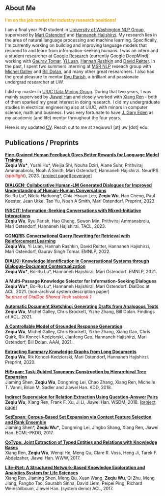 ## About Me

<span style="color:orange;font-weight:bold">I'm on the job market for industry research positions!</span>

I am a final year PhD student in [University of Washington NLP Group](https://nlp.washington.edu/), supervised by [Mari Ostendorf](http://ssli.ee.washington.edu/people/mo/) and [Hannaneh Hajishirzi](https://homes.cs.washington.edu/~hannaneh/). My research lies in the area of natural language processing and machine learning. Specifically, I'm currently working on building and improving language models that respond to and learn from information-seeking humans. I was an intern and a student researcher at [Google Research](https://ai.google/research/) (currently Google DeepMind), working with [Gaurav Tomar](https://research.google/people/GauravSinghTomar/), [Yi Luan](https://luanyi.github.io/), [Hannah Rashkin](https://hrashkin.github.io/) and [David Reitter](http://david-reitter.com). In the past, I spent two summers interning at [MSR NLP](https://www.microsoft.com/en-us/research/group/natural-language-processing/) reseach group with [Michel Galley](https://www.microsoft.com/en-us/research/people/mgalley/) and [Bill Dolan](https://www.microsoft.com/en-us/research/people/billdol/), and many other great researchers. I also had the great pleasure to mentor [Ryu Parish](https://ryuparish.github.io/ryus_website/), a brilliant and passionate undergrad researcher at UW.

I did my master in [UIUC Data Mining Group](http://dm1.cs.uiuc.edu/). During that two years, I was mainly supervised by [Jiawei Han](http://hanj.cs.illinois.edu/) and closely worked with [Xiang Ren](https://shanzhenren.github.io/) - both of them sparked my great interest in doing research. I did my undergraduate studies in electrical engineering also at UIUC, with minors in computer science, math and business. I was very fortunate to have [J. Gary Eden](https://ece.illinois.edu/directory/profile/jgeden) as my academic (and life) mentor throughout the four years. 

Here is my updated [CV](ZeqiuWu-CV.pdf). Reach out to me at zeqiuwu1 [at] uw [dot] edu.


## Publications / Preprints

**[Fine-Grained Human Feedback Gives Better Rewards for Language Model Training](https://arxiv.org/abs/2306.01693)**<br/>
__Zeqiu Wu\*__, Yushi Hu\*, Weijia Shi, Nouha Dziri, Alane Suhr, Prithviraj Ammanabrolu, Noah A Smith, Mari Ostendorf, Hannaneh Hajishirzi. NeurIPS (<span style="color:red">*spotlight*</span>), 2023. [[project page]](https://finegrainedrlhf.github.io/)[[coverage]](https://montrealethics.ai/fine-grained-human-feedback-gives-better-rewards-for-language-model-training/)

**[DIALGEN: Collaborative Human-LM Generated Dialogues for Improved Understanding of Human-Human Conversations](https://arxiv.org/pdf/2307.07047.pdf)**<br/>
Bo-Ru Lu\*, Nikita Haduong\*, Chia-Hsuan Lee, __Zeqiu Wu__, Hao Cheng, Paul Koester, Jean Utke, Tao Yu, Noah A Smith, Mari Ostendorf. Preprint, 2023.


**[INSCIT: Information-Seeking Conversations with Mixed-Initiative Interactions](https://arxiv.org/abs/2207.00746)**<br/>
__Zeqiu Wu__, Ryu Parish, Hao Cheng, Sewon Min, Prithviraj Ammanabrolu, Mari Ostendorf, Hannaneh Hajishirzi. TACL, 2023.


**[CONQRR: Conversational Query Rewriting for Retrieval with Reinforcement Learning](https://arxiv.org/abs/2112.08558)**<br/>
__Zeqiu Wu__, Yi Luan, Hannah Rashkin, David Reitter, Hannaneh Hajishirzi, Mari Ostendorf, Gaurav Singh Tomar. EMNLP, 2022.


**[DIALKI: Knowledge Identification in Conversational Systems through Dialogue-Document Contextualization](https://arxiv.org/abs/2109.04673)**<br/>
__Zeqiu Wu\*__, Bo-Ru Lu\*, Hannaneh Hajishirzi, Mari Ostendorf. EMNLP, 2021.


**A Multi-Passage Knowledge Selector for Information-Seeking Dialogues**<br/>
__Zeqiu Wu\*__, Bo-Ru Lu\*, Hannaneh Hajishirzi, Mari Ostendorf. DialDoc at ACL, 2021. (non-archival system description paper)<br/>
<span style="color:red">*1st prize of DialDoc Shared Task subtask 1*</span>

**[Automatic Document Sketching: Generating Drafts from Analogous Texts](https://arxiv.org/pdf/2106.07192.pdf)**<br/>
__Zeqiu Wu__, Michel Galley, Chris Brockett, Yizhe Zhang, Bill Dolan. Findings of ACL. 2021.


**[A Controllable Model of Grounded Response Generation](https://arxiv.org/pdf/2005.00613.pdf)**<br/>
__Zeqiu Wu__, Michel Galley, Chris Brockett, Yizhe Zhang, Xiang Gao, Chris Quirk, Rik Koncel-Kedziorski, Jianfeng Gao, Hannaneh Hajishirzi, Mari Ostendorf, Bill Dolan. AAAI, 2021.


**[Extracting Summary Knowledge Graphs from Long Documents](https://arxiv.org/pdf/2009.09162.pdf)**<br/>
__Zeqiu Wu__, Rik Koncel-Kedziorski, Mari Ostendorf, Hannaneh Hajishirzi. Preprint, 2020.


**[HiExpan: Task-Guided Taxonomy Construction by Hierarchical Tree Expansion](http://hanj.cs.illinois.edu/pdf/kdd18_jshen.pdf)**<br/>
Jiaming Shen, __Zeqiu Wu__, Dongming Lei, Chao Zhang, Xiang Ren, Michelle T. Vanni, Brian M. Sadler and Jiawei Han. KDD, 2018.


**[Indirect Supervision for Relation Extraction Using Question-Answer Pairs](https://arxiv.org/pdf/1710.11169.pdf)**<br/>
__Zeqiu Wu__, Xiang Ren, Frank F. Xu, Ji Li, Jiawei Han. WSDM, 2018. [[project page]](https://ellenmellon.github.io/ReQuest/)


**[SetExpan: Corpus-Based Set Expansion via Context Feature Selection and Rank Ensemble](http://ecmlpkdd2017.ijs.si/papers/paperID296.pdf)**<br/>
Jiaming Shen*, __Zeqiu Wu\*__, Dongming Lei, Jingbo Shang, Xiang Ren, Jiawei Han. ECML-PKDD, 2017.


**[CoType: Joint Extraction of Typed Entities and Relations with Knowledge Bases](https://arxiv.org/pdf/1610.08763.pdf)**<br/>
Xiang Ren, __Zeqiu Wu__, Wenqi He, Meng Qu, Clare R. Voss, Heng Ji, Tarek F. Abdelzaher, Jiawei Han. WWW, 2017.


**[Life-iNet: A Structured Network-Based Knowledge Exploration and Analytics System for Life Sciences](http://xren7.web.engr.illinois.edu/acl2017_camera%20ready.pdf)**<br/>
Xiang Ren, Jiaming Shen, Meng Qu, Xuan Wang, __Zeqiu Wu__, Qi Zhu, Meng Jiang, Fangbo Tao, Saurabh Sinha, David Liem, Peipei Ping, Richard Weinshilboum, Jiawei Han. (system demo) ACL, 2017.

